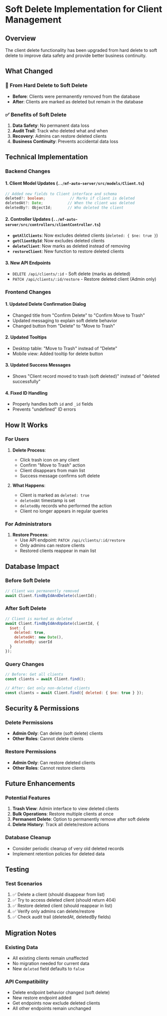 # Soft Delete Implementation for Client Management

## Overview
The client delete functionality has been upgraded from hard delete to soft delete to improve data safety and provide better business continuity.

## What Changed

### 🔄 **From Hard Delete to Soft Delete**
- **Before**: Clients were permanently removed from the database
- **After**: Clients are marked as deleted but remain in the database

### ✅ **Benefits of Soft Delete**
1. **Data Safety**: No permanent data loss
2. **Audit Trail**: Track who deleted what and when
3. **Recovery**: Admins can restore deleted clients
4. **Business Continuity**: Prevents accidental data loss

## Technical Implementation

### Backend Changes

#### 1. **Client Model Updates** (`../mf-auto-server/src/models/Client.ts`)
```typescript
// Added new fields to Client interface and schema
deleted?: boolean;           // Marks if client is deleted
deletedAt?: Date;           // When the client was deleted
deletedBy?: ObjectId;       // Who deleted the client
```

#### 2. **Controller Updates** (`../mf-auto-server/src/controllers/clientController.ts`)
- **`getAllClients`**: Now excludes deleted clients (`deleted: { $ne: true }`)
- **`getClientById`**: Now excludes deleted clients
- **`deleteClient`**: Now marks as deleted instead of removing
- **`restoreClient`**: New function to restore deleted clients

#### 3. **New API Endpoints**
- `DELETE /api/clients/:id` - Soft delete (marks as deleted)
- `PATCH /api/clients/:id/restore` - Restore deleted client (Admin only)

### Frontend Changes

#### 1. **Updated Delete Confirmation Dialog**
- Changed title from "Confirm Delete" to "Confirm Move to Trash"
- Updated messaging to explain soft delete behavior
- Changed button from "Delete" to "Move to Trash"

#### 2. **Updated Tooltips**
- Desktop table: "Move to Trash" instead of "Delete"
- Mobile view: Added tooltip for delete button

#### 3. **Updated Success Messages**
- Shows "Client record moved to trash (soft deleted)" instead of "deleted successfully"

#### 4. **Fixed ID Handling**
- Properly handles both `id` and `_id` fields
- Prevents "undefined" ID errors

## How It Works

### For Users
1. **Delete Process**:
   - Click trash icon on any client
   - Confirm "Move to Trash" action
   - Client disappears from main list
   - Success message confirms soft delete

2. **What Happens**:
   - Client is marked as `deleted: true`
   - `deletedAt` timestamp is set
   - `deletedBy` records who performed the action
   - Client no longer appears in regular queries

### For Administrators
1. **Restore Process**:
   - Use API endpoint: `PATCH /api/clients/:id/restore`
   - Only admins can restore clients
   - Restored clients reappear in main list

## Database Impact

### Before Soft Delete
```javascript
// Client was permanently removed
await Client.findByIdAndDelete(clientId);
```

### After Soft Delete
```javascript
// Client is marked as deleted
await Client.findByIdAndUpdate(clientId, {
  $set: {
    deleted: true,
    deletedAt: new Date(),
    deletedBy: userId
  }
});
```

### Query Changes
```javascript
// Before: Get all clients
const clients = await Client.find();

// After: Get only non-deleted clients
const clients = await Client.find({ deleted: { $ne: true } });
```

## Security & Permissions

### Delete Permissions
- **Admin Only**: Can delete (soft delete) clients
- **Other Roles**: Cannot delete clients

### Restore Permissions
- **Admin Only**: Can restore deleted clients
- **Other Roles**: Cannot restore clients

## Future Enhancements

### Potential Features
1. **Trash View**: Admin interface to view deleted clients
2. **Bulk Operations**: Restore multiple clients at once
3. **Permanent Delete**: Option to permanently remove after soft delete
4. **Delete History**: Track all delete/restore actions

### Database Cleanup
- Consider periodic cleanup of very old deleted records
- Implement retention policies for deleted data

## Testing

### Test Scenarios
1. ✅ Delete a client (should disappear from list)
2. ✅ Try to access deleted client (should return 404)
3. ✅ Restore deleted client (should reappear in list)
4. ✅ Verify only admins can delete/restore
5. ✅ Check audit trail (deletedAt, deletedBy fields)

## Migration Notes

### Existing Data
- All existing clients remain unaffected
- No migration needed for current data
- New `deleted` field defaults to `false`

### API Compatibility
- Delete endpoint behavior changed (soft delete)
- New restore endpoint added
- Get endpoints now exclude deleted clients
- All other endpoints remain unchanged 